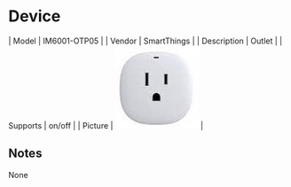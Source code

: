 
# Device

| Model | IM6001-OTP05  |
| Vendor  | SmartThings  |
| Description | Outlet |
| Supports | on/off |
| Picture | ![../images/devices/IM6001-OTP05.jpg](../images/devices/IM6001-OTP05.jpg) |

## Notes

None
